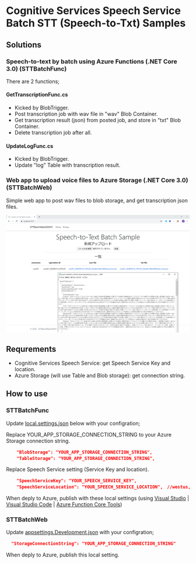 # Cognitive Services Speech Service Batch STT (Speech-to-Txt) Samples


## Solutions

### Speech-to-text by batch using Azure Functions (.NET Core 3.0) (STTBatchFunc)

There are 2 functions;

#### GetTranscriptionFunc.cs

- Kicked by BlobTrigger.
- Post transcription job with wav file in "wav" Blob Container.
- Get transcription result (json) from posted job, and store in "txt" Blob Container.
- Delete transcription job after all.

#### UpdateLogFunc.cs

- Kicked by BlobTrigger.
- Update "log" Table with transcription result.

### Web app to upload voice files to Azure Storage (.NET Core 3.0) (STTBatchWeb)

Simple web app to post wav files to blob storage, and get transcription json files.

![](BatchTranscriptionWeb_20200214.png)


## Requrements

- Cognitive Services Speech Service: get Speech Service Key and location.
- Azure Storage (will use Table and Blob storage): get connection string.


## How to use

### STTBatchFunc

Update [local.settings.json](STTBatchFunc202002/local.settings.json) below with your configration;

Replace YOUR_APP_STORAGE_CONNECTION_STRING to your Azure Storage connection string.

```local.settings.json 
    "BlobStorage": "YOUR_APP_STORAGE_CONNECTION_STRING",
    "TableStorage": "YOUR_APP_STORAGE_CONNECTION_STRING",
```

Replace Speech Service setting (Service Key and location).

```local.settings.json 
    "SpeechServiceKey": "YOUR_SPEECH_SERVICE_KEY",
    "SpeechServiceLocation": "YOUR_SPEECH_SERVICE_LOCATION",　//westus, japaneast, etc
```

When deply to Azure, publish with these local settings (using [Visual Studio](https://docs.microsoft.com/en-us/azure/azure-functions/functions-develop-vs#function-app-settings) | [Visual Studio Code](https://docs.microsoft.com/en-us/azure/azure-functions/functions-develop-vs-code?tabs=csharp#application-settings-in-azure) | [Azure Function Core Tools](https://docs.microsoft.com/en-us/azure/azure-functions/functions-run-local?tabs=windows#publish))


### STTBatchWeb

Update [appsettings.Development.json](STTBatchWeb202001/appsettings.Development.json) with your configration;

```appsettings.Development.json
  "StorageConnectionString": "YOUR_APP_STORAGE_CONNECTION_STRING"
```

When deply to Azure, publish this local setting.